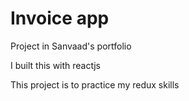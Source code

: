 # Invoice app

Project in Sanvaad's portfolio

I built this with reactjs

This project is to practice my redux skills
